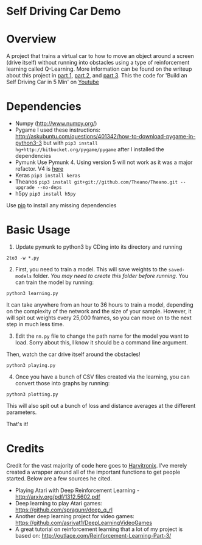 # Self Driving Car Demo

Overview
============
A project that trains a virtual car to how to move an object around a screen (drive itself) without running into obstacles using a type of reinforcement learning called Q-Learning. More information can be found on the writeup about this project in [part 1](https://medium.com/@harvitronix/using-reinforcement-learning-in-python-to-teach-a-virtual-car-to-avoid-obstacles-6e782cc7d4c6), [part 2](https://medium.com/@harvitronix/reinforcement-learning-in-python-to-teach-a-virtual-car-to-avoid-obstacles-part-2-93e614fcd238#.vbakopk4o), and [part 3](https://medium.com/@harvitronix/reinforcement-learning-in-python-to-teach-an-rc-car-to-avoid-obstacles-part-3-a1d063ac962f). This the code for 'Build an Self Driving Car in 5 Min' on [Youtube](https://youtu.be/hBedCdzCoWM)

Dependencies
============

* Numpy (http://www.numpy.org/)
* Pygame  I used these instructions: http://askubuntu.com/questions/401342/how-to-download-pygame-in-python3-3 but with ```pip3 install hg+http://bitbucket.org/pygame/pygame``` after I installed the dependencies
* Pymunk Use Pymunk 4. Using version 5 will not work as it was a major refactor. V4 is [here](https://github.com/viblo/pymunk/releases/tag/pymunk-4.0.0)
* Keras ```pip3 install keras```
* Theanos ```pip3 install git+git://github.com/Theano/Theano.git --upgrade --no-deps```
* h5py ```pip3 install h5py```


Use [pip](https://pypi.python.org/pypi/pip) to install any missing dependencies

Basic Usage
===========

1. Update pymunk to python3 by CDing into its directory and running 

```2to3 -w *.py```

2. First, you need to train a model. This will save weights to the `saved-models` folder. *You may need to create this folder before running*. You can train the model by running:

`python3 learning.py`

It can take anywhere from an hour to 36 hours to train a model, depending on the complexity of the network and the size of your sample. However, it will spit out weights every 25,000 frames, so you can move on to the next step in much less time.

3. Edit the `nn.py` file to change the path name for the model you want to load. Sorry about this, I know it should be a command line argument.

Then, watch the car drive itself around the obstacles!

`python3 playing.py`

4. Once you have a bunch of CSV files created via the learning, you can convert those into graphs by running:

`python3 plotting.py`

This will also spit out a bunch of loss and distance averages at the different parameters.

That's it! 

Credits
===========
Credit for the vast majority of code here goes to [Harvitronix](https://github.com/harvitronix/reinforcement-learning-car). I've merely created a wrapper around all of the important functions to get people started. Below are a few sources he cited. 

- Playing Atari with Deep Reinforcement Learning - http://arxiv.org/pdf/1312.5602.pdf
- Deep learning to play Atari games: https://github.com/spragunr/deep_q_rl
- Another deep learning project for video games: https://github.com/asrivat1/DeepLearningVideoGames
- A great tutorial on reinforcement learning that a lot of my project is based on: http://outlace.com/Reinforcement-Learning-Part-3/
